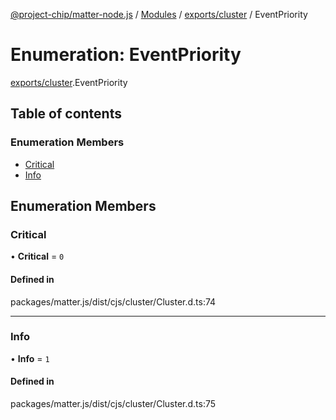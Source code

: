 [@project-chip/matter-node.js](../README.md) / [Modules](../modules.md) / [exports/cluster](../modules/exports_cluster.md) / EventPriority

# Enumeration: EventPriority

[exports/cluster](../modules/exports_cluster.md).EventPriority

## Table of contents

### Enumeration Members

- [Critical](exports_cluster.EventPriority.md#critical)
- [Info](exports_cluster.EventPriority.md#info)

## Enumeration Members

### Critical

• **Critical** = ``0``

#### Defined in

packages/matter.js/dist/cjs/cluster/Cluster.d.ts:74

___

### Info

• **Info** = ``1``

#### Defined in

packages/matter.js/dist/cjs/cluster/Cluster.d.ts:75
